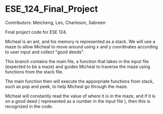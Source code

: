 # ESE_124_Final_Project

Contributors: Meicheng, Leo, Charleson, Sabreen


Final project code for ESE 124.

Micheal is an ant, and his memory is represented as a stack. We will use a maze to allow Micheal to move around using x and y coordinates according to user input and collect "good deeds".

This branch contains the main file, a function that takes in the input file (expected to be a maze) and guides Micheal to traverse the maze using functions from the stack file.


The main function then will execute the apporpriate functions from stack, such as pop and peek, to help Micheal go through the maze.

Micheal will constantly read the value of where it is in the maze, and if it is on a good deed ( represented as a number in the input file ), then this is recognized in the code.
